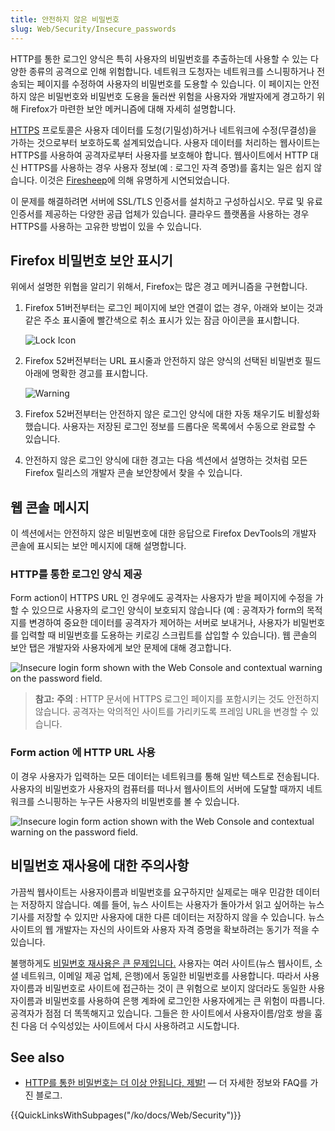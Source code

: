 ```yaml
---
title: 안전하지 않은 비밀번호
slug: Web/Security/Insecure_passwords
---
```


HTTP를 통한 로그인 양식은 특히 사용자의 비밀번호를 추출하는데 사용할 수 있는 다양한 종류의 공격으로 인해 위험합니다. 네트워크 도청자는 네트워크를 스니핑하거나 전송되는 페이지를 수정하여 사용자의 비밀번호를 도용할 수 있습니다. 이 페이지는 안전하지 않은 비밀번호와 비밀번호 도용을 둘러싼 위험을 사용자와 개발자에게 경고하기 위해 Firefox가 마련한 보안 메커니즘에 대해 자세히 설명합니다.

[HTTPS](insecure_page2_with_arrows_cropped.jpeg) 프로토콜은 사용자 데이터를 도청(기밀성)하거나 네트워크에 수정(무결성)을 가하는 것으로부터 보호하도록 설계되었습니다. 사용자 데이터를 처리하는 웹사이트는 HTTPS를 사용하여 공격자로부터 사용자를 보호해야 합니다. 웹사이트에서 HTTP 대신 HTTPS를 사용하는 경우 사용자 정보(예 : 로그인 자격 증명)를 훔치는 일은 쉽지 않습니다. 이것은 [Firesheep](https://codebutler.github.io/firesheep/)에 의해 유명하게 시연되었습니다.

이 문제를 해결하려면 서버에 SSL/TLS 인증서를 설치하고 구성하십시오. 무료 및 유료 인증서를 제공하는 다양한 공급 업체가 있습니다. 클라우드 플랫폼을 사용하는 경우 HTTPS를 사용하는 고유한 방법이 있을 수 있습니다.

## Firefox 비밀번호 보안 표시기

위에서 설명한 위협을 알리기 위해서, Firefox는 많은 경고 메커니즘을 구현합니다.

1. Firefox 51버전부터는 로그인 페이지에 보안 연결이 없는 경우, 아래와 보이는 것과 같은 주소 표시줄에 빨간색으로 취소 표시가 있는 잠금 아이콘을 표시합니다.

    ![Lock Icon](https://support.cdn.mozilla.net/media/uploads/gallery/images/2015-11-17-12-13-18-2faa61.png)

2. Firefox 52버전부터는 URL 표시줄과 안전하지 않은 양식의 선택된 비밀번호 필드 아래에 명확한 경고를 표시합니다.

    ![Warning](https://support.cdn.mozilla.net/media/uploads/gallery/images/2017-04-21-23-52-53-ba340d.png)

3. Firefox 52버전부터는 안전하지 않은 로그인 양식에 대한 자동 채우기도 비활성화했습니다. 사용자는 저장된 로그인 정보를 드롭다운 목록에서 수동으로 완료할 수 있습니다.
4. 안전하지 않은 로그인 양식에 대한 경고는 다음 섹션에서 설명하는 것처럼 모든 Firefox 릴리스의 개발자 콘솔 보안창에서 찾을 수 있습니다.

## 웹 콘솔 메시지

이 섹션에서는 안전하지 않은 비밀번호에 대한 응답으로 Firefox DevTools의 개발자 콘솔에 표시되는 보안 메시지에 대해 설명합니다.

### HTTP를 통한 로그인 양식 제공

Form action이 HTTPS URL 인 경우에도 공격자는 사용자가 받을 페이지에 수정을 가할 수 있으므로 사용자의 로그인 양식이 보호되지 않습니다 (예 : 공격자가 form의 목적지를 변경하여 중요한 데이터를 공격자가 제어하는 서버로 보내거나, 사용자가 비밀번호를 입력할 때 비밀번호를 도용하는 키로깅 스크립트를 삽입할 수 있습니다). 웹 콘솔의 보안 탭은 개발자와 사용자에게 보안 문제에 대해 경고합니다.

![Insecure login form shown with the Web Console and contextual warning on the password field.](insecure_password_console_contextual_sm.png)

> **참고:** **주의** : HTTP 문서에 HTTPS 로그인 페이지를 포함시키는 것도 안전하지 않습니다. 공격자는 악의적인 사이트를 가리키도록 프레임 URL을 변경할 수 있습니다.

### Form action 에 HTTP URL 사용

이 경우 사용자가 입력하는 모든 데이터는 네트워크를 통해 일반 텍스트로 전송됩니다. 사용자의 비밀번호가 사용자의 컴퓨터를 떠나서 웹사이트의 서버에 도달할 때까지 네트워크를 스니핑하는 누구든 사용자의 비밀번호를 볼 수 있습니다.

![Insecure login form action shown with the Web Console and contextual warning on the password field.](insecure_action_password_console_contextual_sm.png)

## 비밀번호 재사용에 대한 주의사항

가끔씩 웹사이트는 사용자이름과 비밀번호를 요구하지만 실제로는 매우 민감한 데이터는 저장하지 않습니다. 예를 들어, 뉴스 사이트는 사용자가 돌아가서 읽고 싶어하는 뉴스 기사를 저장할 수 있지만 사용자에 대한 다른 데이터는 저장하지 않을 수 있습니다. 뉴스 사이트의 웹 개발자는 자신의 사이트와 사용자 자격 증명을 확보하려는 동기가 적을 수 있습니다.

불행하게도 [비밀번호 재사용은 큰 문제입니다.](https://www.lightbluetouchpaper.org/2011/02/09/measuring-password-re-use-empirically/) 사용자는 여러 사이트(뉴스 웹사이트, 소셜 네트워크, 이메일 제공 업체, 은행)에서 동일한 비밀번호를 사용합니다. 따라서 사용자이름과 비밀번호로 사이트에 접근하는 것이 큰 위험으로 보이지 않더라도 동일한 사용자이름과 비밀번호를 사용하여 은행 계좌에 로그인한 사용자에게는 큰 위험이 따릅니다. 공격자가 점점 더 똑똑해지고 있습니다. 그들은 한 사이트에서 사용자이름/암호 쌍을 훔친 다음 더 수익성있는 사이트에서 다시 사용하려고 시도합니다.

## See also

- [HTTP를 통한 비밀번호는 더 이상 안됩니다, 제발!](https://blog.mozilla.org/tanvi/2016/01/28/no-more-passwords-over-http-please/) — 더 자세한 정보와 FAQ를 가진 블로그.

{{QuickLinksWithSubpages("/ko/docs/Web/Security")}}
